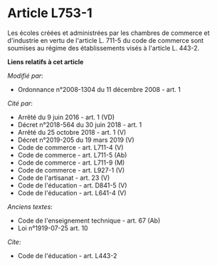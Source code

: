 # Article L753-1

Les écoles créées et administrées par les chambres de commerce et d'industrie en vertu de l'article L. 711-5 du code de
commerce sont soumises au régime des établissements visés à l'article L. 443-2.

**Liens relatifs à cet article**

_Modifié par_:

  - Ordonnance n°2008-1304 du 11 décembre 2008 - art. 1

_Cité par_:

  - Arrêté du 9 juin 2016 - art. 1 (VD)
  - Décret n°2018-564 du 30 juin 2018 - art. 1
  - Arrêté du 25 octobre 2018 - art. 1 (V)
  - Décret n°2019-205 du 19 mars 2019 (V)
  - Code de commerce - art. L711-4 (V)
  - Code de commerce - art. L711-5 (Ab)
  - Code de commerce - art. L711-9 (M)
  - Code de commerce - art. L927-1 (V)
  - Code de l'artisanat - art. 23 (V)
  - Code de l'éducation - art. D841-5 (V)
  - Code de l'éducation - art. L641-4 (V)

_Anciens textes_:

  - Code de l'enseignement technique - art. 67 (Ab)
  - Loi n°1919-07-25 art. 10

_Cite_:

  - Code de l'éducation - art. L443-2
